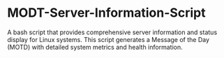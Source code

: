 # MODT-Server-Information-Script
A bash script that provides comprehensive server information and status display for Linux systems. This script generates a Message of the Day (MOTD) with detailed system metrics and health information.
